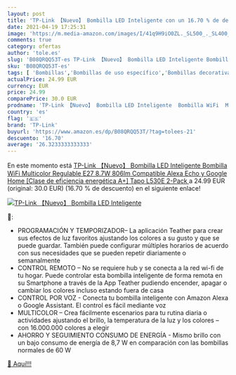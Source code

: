 ```yaml
---
layout: post
title: 'TP-Link 【Nuevo】 Bombilla LED Inteligente con un 16.70 % de descuento'
date: 2021-04-19 17:25:31
image: 'https://m.media-amazon.com/images/I/41q9H9iO0ZL._SL500_._SL400_.jpg'
comments: true
category: ofertas
author: 'tole.es'
slug: 'B08QRQQ53T-es TP-Link 【Nuevo】 Bombilla LED Inteligente Bombilla WiFi...'
sku: 'B08QRQQ53T-es'
tags: [ 'Bombillas','Bombillas de uso específico','Bombillas decorativas','Iluminación','alexa','google','home','tp-link', ]
actualPrice: 24.99 EUR
currency: EUR
price: 24.99
comparePrice: 30.0 EUR
prodname: 'TP-Link 【Nuevo】 Bombilla LED Inteligente  Bombilla WiFi  Multicolor  Regulable  E27  8.7W 806lm  Compatible Alexa  Echo y Google Home  [Clase de eficiencia energética A+] Tapo L530E 2-Pack '
country: 'es'
flag: '🇪🇸'
brand: 'TP-Link'
buyurl: 'https://www.amazon.es/dp/B08QRQQ53T/?tag=tolees-21'
descuento: '16.70'
average: '26.3233333333333'
---
```


En este momento está [TP-Link 【Nuevo】 Bombilla LED Inteligente  Bombilla WiFi  Multicolor  Regulable  E27  8.7W 806lm  Compatible Alexa  Echo y Google Home  [Clase de eficiencia energética A+] Tapo L530E 2-Pack ](https://www.amazon.es/dp/B08QRQQ53T/?tag=tolees-21) a 24.99 EUR (original: 30.0 EUR) (16.70 %  de descuento) en el siguiente enlace!

[![TP-Link 【Nuevo】 Bombilla LED Inteligente](https://m.media-amazon.com/images/I/41q9H9iO0ZL._SL500_._SL400_.jpg)](https://www.amazon.es/dp/B08QRQQ53T/?tag=tolees-21)

🔎:

- PROGRAMACIÓN Y TEMPORIZADOR– La aplicación Teather para crear sus efectos de luz favoritos ajustando los colores a su gusto y que se puede guardar. También puede configurar múltiples horarios de acuerdo con sus necesidades que se pueden repetir diariamente o semanalmente
- CONTROL REMOTO – No se requiere hub y se conecta a la red wi-fi de tu hogar. Puede controlar esta bombilla inteligente de forma remota en su Smartphone a través de la App Teather pudiendo encender, apagar o cambiar los colores incluso estando fuera de casa
- CONTROL POR VOZ - Conecta tu bombilla inteligente con Amazon Alexa o Google Assistant. El control es fácil mediante voz
- MULTICOLOR – Crea fácilmente escenarios para tu rutina diaria o actividades ajustando el brillo, la temperatura de la luz y los colores – con 16.000.000 colores a elegir
- AHORRO Y SEGUIMIENTO CONSUMO DE ENERGÍA - Mismo brillo con un bajo consumo de energía de 8,7 W en comparación con las bombillas normales de 60 W

[🛒 Aquí!!!](https://www.amazon.es/dp/B08QRQQ53T/?tag=tolees-21)
